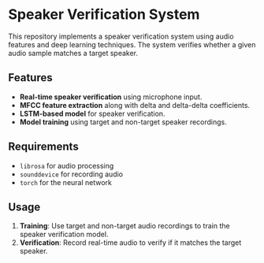 # Speaker Verification System

This repository implements a speaker verification system using audio features and deep learning techniques. The system verifies whether a given audio sample matches a target speaker.

## Features
- **Real-time speaker verification** using microphone input.
- **MFCC feature extraction** along with delta and delta-delta coefficients.
- **LSTM-based model** for speaker verification.
- **Model training** using target and non-target speaker recordings.

## Requirements
- `librosa` for audio processing
- `sounddevice` for recording audio
- `torch` for the neural network

## Usage

1. **Training**: Use target and non-target audio recordings to train the speaker verification model.
2. **Verification**: Record real-time audio to verify if it matches the target speaker.
